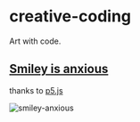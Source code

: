 # creative-coding
Art with code. 

## [Smiley is anxious](https://github.com/amcamargoc/creative-coding/tree/main/smiley-is-anxious)
thanks to [p5.js](https://editor.p5js.org/)

![smiley-anxious](https://github.com/user-attachments/assets/0ed302fc-f03d-4620-bb8e-fc1a82304594)
